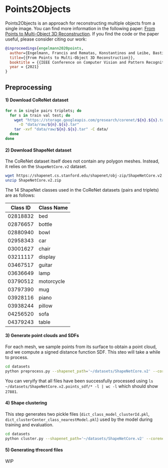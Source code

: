# Points2Objects

Points2Objects is an approach for reconstructing multiple objects from a single image.
You can find more information in the following paper:
[From Points to Multi-Object 3D Reconstruction](https://openaccess.thecvf.com/content/CVPR2021/html/Engelmann_From_Points_to_Multi-Object_3D_Reconstruction_CVPR_2021_paper.html).
If you find the code or the paper useful, please consider citing our work:
```bibtex
@inproceedings{engelmann2020points,
  author={Engelmann, Francis and Rematas, Konstantinos and Leibe, Bastian and Ferrari, Vittorio},
  title={{From Points to Multi-Object 3D Reconstruction}},
  booktitle = {{IEEE Conference on Computer Vision and Pattern Recognition (CVPR)}},
  year = {2021}
}
```

## Preprocessing

#### 1) Download CoReNet dataset

```bash
for n in single pairs triplets; do  
  for s in train val test; do
    wget "https://storage.googleapis.com/gresearch/corenet/${n}.${s}.tar" \
      -O "data/raw/${n}.${s}.tar" 
    tar -xvf "data/raw/${n}.${s}.tar" -C data/ 
  done 
done
```

#### 2) Download ShapeNet dataset

The CoReNet dataset itself does not contain any polygon meshes.
Instead, it relies on the ```ShapeNetCore.v2``` dataset.
```bash
wget https://shapenet.cs.stanford.edu/shapenet/obj-zip/ShapeNetCore.v2.zip --no-check-certificate
unzip ShapeNetCore.v2.zip
```

The 14 ShapeNet classes used in the CoReNet datasets (pairs and triplets) are as follows:

| Class ID | Class Name  |
|----------|-------------|
| 02818832 | bed 	       |
| 02876657 | bottle 	    |
| 02880940 | bowl 	      |
| 02958343 | car 	       |
| 03001627 | chair 	     |
| 03211117 | display 	   |
| 03467517 | guitar 	    |
| 03636649 | lamp 	      |
| 03790512 | motorcycle  |
| 03797390 | mug 	       |
| 03928116 | piano 	     |
| 03938244 | pillow 	    |
| 04256520 | sofa 	      |
| 04379243 | table 	     |

#### 3) Generate point clouds and SDFs
For each mesh, we sample points from its surface to obtain a point cloud, and we compute a signed distance function SDF.
This steo will take a while to process.

```bash
cd datasets
python preprocess.py --shapenet_path='~/datasets/ShapeNetCore.v2' --corenet_path='~/datasets/corenet/data' --output_path='~/datasets/ShapeNetCore.v2.points_sdf'
```
You can veryify that all files have been successfully processed using
`ls ~/datasets/ShapeNetCore.v2.points_sdf/* -l | wc -l` which should show `27881`.

#### 4) Shape clustering
This step generates two pickle files (`dict_class_model_clusterId.pkl`, `dict_clusterCenter_class_nearestModel.pkl`) used by the model during training and evaluation.
```bash
cd datasets
python cluster.py --shapenet_path='~/datasets/ShapeNetCore.v2' --corenet_path='~/datasets/corenet/data' --sdf_path='~/datasets/ShapeNetCore.v2.points_sdf'
```

#### 5) Generating tfrecord files
WIP
